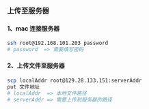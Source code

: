 ### 上传至服务器

#### 1、mac 连接服务器

```bash
ssh root@192.168.101.203 password
# password  => 需要填写密码
```

#### 2、上传文件至服务器

```bash
scp localAddr root@129.28.133.151:serverAddr
put 文件地址
# localAddr  => 本地文件路径
# serverAddr => 需要上传到服务器的路径
```
